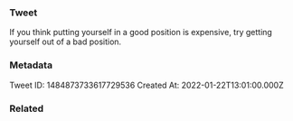 ### Tweet
If you think putting yourself in a good position is expensive, try getting yourself out of a bad position.

### Metadata
Tweet ID: 1484873733617729536
Created At: 2022-01-22T13:01:00.000Z

### Related

